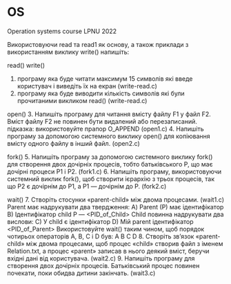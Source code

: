 # OS
 Operation systems course LPNU 2022

Використовуючи read та read1 як основу, а також приклади з використанням виклику write() напишіть:

read() write()
1. програму яка буде читати максимум 15 символів які введе користувач і виведіть їх на екран (write-read.c)
2. програму яка буде виводити кількість символів які були прочитаними викликом read() (write-read.c)

open()
3. Напишіть програму для читання вмісту файлу F1 у файл F2. Вміст файлу F2 не повинен бути видалений або перезаписаний. підказка: використовуйте прапор O_APPEND (open1.c)
4. Напишіть програму за допомогою системного виклику open() для копіювання вмісту одного файлу в інший файл. (open2.c)

fork()
5. Напишіть програму за допомогою системного виклику fork() для створення двох дочірніх процесів, тобто батьківського P, що має дочірні процеси P1 і P2. (fork1.c) 
6. Напишіть програму, використовуючи системний виклик fork(), щоб створити ієрархію з трьох процесів, так що P2 є дочірнім до P1, а P1 — дочірнім до P. (fork2.c)

wait()
7. Створіть стосунки «parent-child» між двома процесами. (wait1.c)
   Parent має надрукувати два твердження:
   A) Parent (P) має ідентифікатор
   B) Ідентифікатор child P — <PID_of_Child>
   Child повинна надрукувати два вислови:
   C) У child є ідентифікатор
   D) Мій parent ідентифікатор <PID_of_Parent>
   Використовуйте wait() таким чином, щоб порядок чотирьох операторів A, B, C і D був: A B C D
8. Створіть зв’язок «parent-child» між двома процесами, щоб процес «child» створив файл з іменем Relation.txt, а процес «parent» записав в нього деякий вміст, беручи вхідні дані від користувача. (wait2.c)
9. Напишіть програму для створення двох дочірніх процесів. Батьківський процес повинен почекати, поки обидва дитини закінчать. (wait3.c)